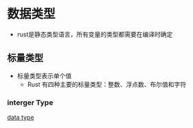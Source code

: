 # 数据类型

- rust是静态类型语言，所有变量的类型都需要在编译时确定

## 标量类型

- 标量类型表示单个值
  - Rust 有四种主要的标量类型：整数、浮点数、布尔值和字符

### interger Type

[data type](https://doc.rust-lang.org/book/ch03-02-data-types.html)